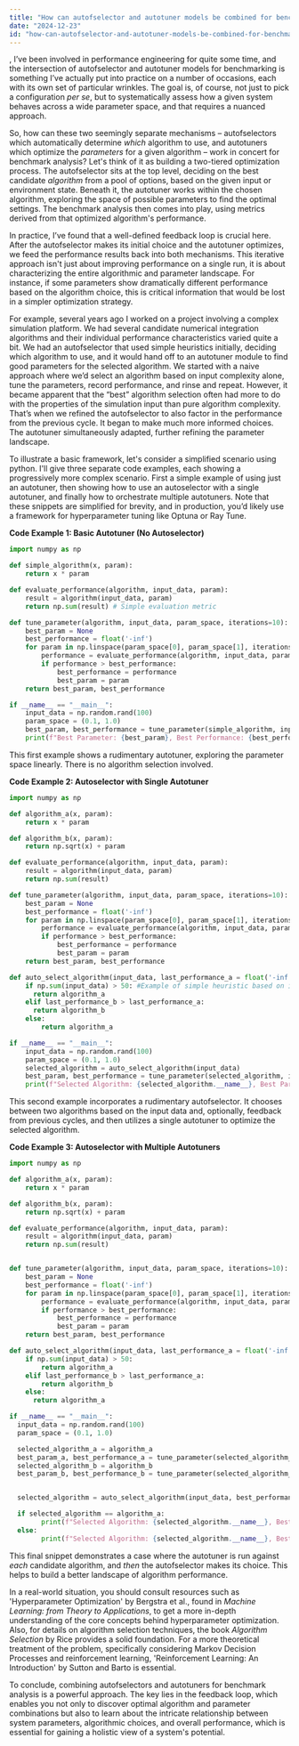 ```yaml
---
title: "How can autofselector and autotuner models be combined for benchmark analysis?"
date: "2024-12-23"
id: "how-can-autofselector-and-autotuner-models-be-combined-for-benchmark-analysis"
---
```


,  I’ve been involved in performance engineering for quite some time, and the intersection of autofselector and autotuner models for benchmarking is something I’ve actually put into practice on a number of occasions, each with its own set of particular wrinkles. The goal is, of course, not just to pick a configuration *per se*, but to systematically assess how a given system behaves across a wide parameter space, and that requires a nuanced approach.

So, how can these two seemingly separate mechanisms – autofselectors which automatically determine *which* algorithm to use, and autotuners which optimize the *parameters* for a given algorithm – work in concert for benchmark analysis? Let's think of it as building a two-tiered optimization process. The autofselector sits at the top level, deciding on the best candidate *algorithm* from a pool of options, based on the given input or environment state. Beneath it, the autotuner works within the chosen algorithm, exploring the space of possible parameters to find the optimal settings. The benchmark analysis then comes into play, using metrics derived from that optimized algorithm's performance.

In practice, I’ve found that a well-defined feedback loop is crucial here. After the autofselector makes its initial choice and the autotuner optimizes, we feed the performance results back into both mechanisms. This iterative approach isn't just about improving performance on a single run, it is about characterizing the entire algorithmic and parameter landscape. For instance, if some parameters show dramatically different performance based on the algorithm choice, this is critical information that would be lost in a simpler optimization strategy.

For example, several years ago I worked on a project involving a complex simulation platform. We had several candidate numerical integration algorithms and their individual performance characteristics varied quite a bit. We had an autofselector that used simple heuristics initially, deciding which algorithm to use, and it would hand off to an autotuner module to find good parameters for the selected algorithm. We started with a naive approach where we’d select an algorithm based on input complexity alone, tune the parameters, record performance, and rinse and repeat. However, it became apparent that the “best” algorithm selection often had more to do with the properties of the simulation input than pure algorithm complexity. That’s when we refined the autofselector to also factor in the performance from the previous cycle. It began to make much more informed choices. The autotuner simultaneously adapted, further refining the parameter landscape.

To illustrate a basic framework, let's consider a simplified scenario using python. I'll give three separate code examples, each showing a progressively more complex scenario. First a simple example of using just an autotuner, then showing how to use an autoselector with a single autotuner, and finally how to orchestrate multiple autotuners. Note that these snippets are simplified for brevity, and in production, you’d likely use a framework for hyperparameter tuning like Optuna or Ray Tune.

**Code Example 1: Basic Autotuner (No Autoselector)**

```python
import numpy as np

def simple_algorithm(x, param):
    return x * param

def evaluate_performance(algorithm, input_data, param):
    result = algorithm(input_data, param)
    return np.sum(result) # Simple evaluation metric

def tune_parameter(algorithm, input_data, param_space, iterations=10):
    best_param = None
    best_performance = float('-inf')
    for param in np.linspace(param_space[0], param_space[1], iterations):
        performance = evaluate_performance(algorithm, input_data, param)
        if performance > best_performance:
            best_performance = performance
            best_param = param
    return best_param, best_performance

if __name__ == "__main__":
    input_data = np.random.rand(100)
    param_space = (0.1, 1.0)
    best_param, best_performance = tune_parameter(simple_algorithm, input_data, param_space)
    print(f"Best Parameter: {best_param}, Best Performance: {best_performance}")

```
This first example shows a rudimentary autotuner, exploring the parameter space linearly. There is no algorithm selection involved.

**Code Example 2: Autoselector with Single Autotuner**

```python
import numpy as np

def algorithm_a(x, param):
    return x * param

def algorithm_b(x, param):
    return np.sqrt(x) + param

def evaluate_performance(algorithm, input_data, param):
    result = algorithm(input_data, param)
    return np.sum(result)

def tune_parameter(algorithm, input_data, param_space, iterations=10):
    best_param = None
    best_performance = float('-inf')
    for param in np.linspace(param_space[0], param_space[1], iterations):
        performance = evaluate_performance(algorithm, input_data, param)
        if performance > best_performance:
            best_performance = performance
            best_param = param
    return best_param, best_performance

def auto_select_algorithm(input_data, last_performance_a = float('-inf'), last_performance_b=float('-inf')):
    if np.sum(input_data) > 50: #Example of simple heuristic based on input data
      return algorithm_a
    elif last_performance_b > last_performance_a:
      return algorithm_b
    else:
        return algorithm_a

if __name__ == "__main__":
    input_data = np.random.rand(100)
    param_space = (0.1, 1.0)
    selected_algorithm = auto_select_algorithm(input_data)
    best_param, best_performance = tune_parameter(selected_algorithm, input_data, param_space)
    print(f"Selected Algorithm: {selected_algorithm.__name__}, Best Parameter: {best_param}, Best Performance: {best_performance}")

```

This second example incorporates a rudimentary autofselector. It chooses between two algorithms based on the input data and, optionally, feedback from previous cycles, and then utilizes a single autotuner to optimize the selected algorithm.

**Code Example 3: Autoselector with Multiple Autotuners**

```python
import numpy as np

def algorithm_a(x, param):
    return x * param

def algorithm_b(x, param):
    return np.sqrt(x) + param

def evaluate_performance(algorithm, input_data, param):
    result = algorithm(input_data, param)
    return np.sum(result)


def tune_parameter(algorithm, input_data, param_space, iterations=10):
    best_param = None
    best_performance = float('-inf')
    for param in np.linspace(param_space[0], param_space[1], iterations):
        performance = evaluate_performance(algorithm, input_data, param)
        if performance > best_performance:
            best_performance = performance
            best_param = param
    return best_param, best_performance

def auto_select_algorithm(input_data, last_performance_a = float('-inf'), last_performance_b=float('-inf')):
    if np.sum(input_data) > 50:
        return algorithm_a
    elif last_performance_b > last_performance_a:
        return algorithm_b
    else:
      return algorithm_a

if __name__ == "__main__":
  input_data = np.random.rand(100)
  param_space = (0.1, 1.0)

  selected_algorithm_a = algorithm_a
  best_param_a, best_performance_a = tune_parameter(selected_algorithm_a, input_data, param_space)
  selected_algorithm_b = algorithm_b
  best_param_b, best_performance_b = tune_parameter(selected_algorithm_b, input_data, param_space)


  selected_algorithm = auto_select_algorithm(input_data, best_performance_a, best_performance_b)

  if selected_algorithm == algorithm_a:
        print(f"Selected Algorithm: {selected_algorithm.__name__}, Best Parameter: {best_param_a}, Best Performance: {best_performance_a}")
  else:
        print(f"Selected Algorithm: {selected_algorithm.__name__}, Best Parameter: {best_param_b}, Best Performance: {best_performance_b}")


```

This final snippet demonstrates a case where the autotuner is run against *each* candidate algorithm, and *then* the autofselector makes its choice. This helps to build a better landscape of algorithm performance.

In a real-world situation, you should consult resources such as 'Hyperparameter Optimization' by Bergstra et al., found in *Machine Learning: from Theory to Applications*, to get a more in-depth understanding of the core concepts behind hyperparameter optimization. Also, for details on algorithm selection techniques, the book *Algorithm Selection* by Rice provides a solid foundation. For a more theoretical treatment of the problem, specifically considering Markov Decision Processes and reinforcement learning, 'Reinforcement Learning: An Introduction' by Sutton and Barto is essential.

To conclude, combining autofselectors and autotuners for benchmark analysis is a powerful approach. The key lies in the feedback loop, which enables you not only to discover optimal algorithm and parameter combinations but also to learn about the intricate relationship between system parameters, algorithmic choices, and overall performance, which is essential for gaining a holistic view of a system's potential.
